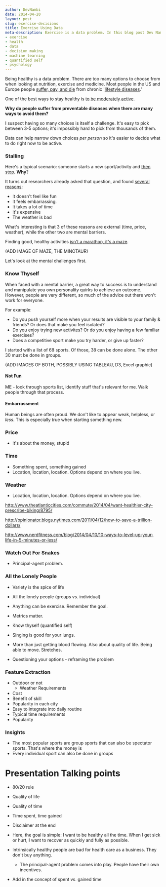 ```yaml
---
author: DevNambi
date: 2014-04-20
layout: post
slug: exercise-decisions
title: Exercise Using Data
meta-description: Exercise is a data problem. In this blog post Dev Nambi describes ways to be active using data.
- exercise
- health
- data
- decision making
- machine learning
- quantified self
- psychology
---
```


Being healthy is a data problem. There are too many options to choose from when looking at nutrition, exercise and medicine. Most people in the US and Europe people [suffer, pay, and die](http://healthcarecostmonitor.thehastingscenter.org/kimberlyswartz/projected-costs-of-chronic-diseases/) from chronic '[lifestyle diseases](http://en.wikipedia.org/wiki/Lifestyle_disease).'

One of the best ways to stay healthy is [to be moderately active](https://www.youtube.com/watch?v=aUaInS6HIGo).

**Why do people suffer from preventable diseases when there are many ways to avoid them?**

I suspect having so many choices is itself a challenge. It's easy to pick between 3-5 options; it's impossibly hard to pick from thousands of them.

Data can help narrow down choices *per person* so it's easier to decide what to do right now to be active. 


### Stalling

Here's a typical scenario: someone starts a new sport/activity and [then stop](http://diabeteshealth.com/read/2006/11/01/2150/why-people-quit-exercising/). **Why**?

It turns out researchers already asked that question, and found [several reasons](http://www.scai.org/SecondsCount/Resources/Detail.aspx?cid=b8df77f6-a26c-4fd4-a3ec-3bf5874d24f3):

* It doesn't feel like fun
* It feels embarrassing.
* It takes a lot of time
* It's expensive
* The weather is bad

What's interesting is that 3 of these reasons are external (time, price, weather), while the other two are mental barriers.

Finding good, healthy activities [isn't a marathon, it's a maze](http://www.nerdfitness.com/blog/2014/04/03/lost-in-a-labyrinth-getting-healthy-isnt-a-straight-shot/).

(ADD IMAGE OF MAZE, THE MINOTAUR)

Let's look at the mental challenges first.

### Know Thyself

When faced with a mental barrier, a great way to success is to understand and manipulate you own personality quirks to achieve an outcome. However, people are very different, so much of the advice out there won't work for everyone.

For example:

* Do you push yourself more when your results are visible to your family & friends? Or does that make you feel isolated?
* Do you enjoy trying new activites? Or do you enjoy having a few familiar exercises? 
* Does a competitive sport make you try harder, or give up faster?

I started with a list of 68 sports. Of those, 38 can be done alone. The other 30 must be done in groups. 

(ADD IMAGES OF BOTH, POSSIBLY USING TABLEAU, D3, Excel graphic)




#### Not Fun


ME - look through sports list, identify stuff that's relevant for me. Walk people through that process. 

#### Embarrassment

Human beings are often proud. We don't like to appear weak, helpless, or *less*. This is especially true when starting something new.

### Price

* It's about the money, stupid


### Time

* Something spent, something gained
* Location, location, location. Options depend on where you live.

### Weather

* Location, location, location. Options depend on where you live.



http://www.theatlanticcities.com/commute/2014/04/want-healthier-city-prescribe-biking/8795/

http://opinionator.blogs.nytimes.com/2011/04/12/how-to-save-a-trillion-dollars/

http://www.nerdfitness.com/blog/2014/04/10/10-ways-to-level-up-your-life-in-5-minutes-or-less/


### Watch Out For Snakes

* Principal-agent problem.


### All the Lonely People


* Variety is the spice of life
* All the lonely people (groups vs. individual)
* Anything can be exercise. Remember the goal.
* Metrics matter.
* Know thyself (quantified self)
* Singing is good for your lungs.
* More than just getting blood flowing. Also about quality of life. Being able to move. Stretches.



* Questioning your options - reframing the problem

### Feature Extraction

* Outdoor or not
	* Weather Requirements
* Cost
* Benefit of skill
* Popularity in each city
* Easy to integrate into daily routine
* Typical time requirements
* Popularity


### Insights

* The most popular sports are group sports that can also be spectator sports. That's where the money is
* Every individual sport can also be done in groups 


# Presentation Talking points

* 80/20 rule
* Quality of life
* Quality of time
* Time spent, time gained
* Disclaimer at the end


* Here, the goal is simple: I want to be healthy all the time. When I get sick or hurt, I want to recover as quickly and fully as possible. 
* Intrinsically healthy people are bad for health care as a business. They don't buy anything.
   * The principal-agent problem comes into play. People have their own incentives.
* Add in the concept of spent vs. gained time

